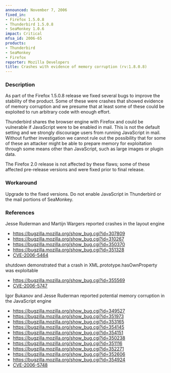 ```yaml
---
announced: November 7, 2006
fixed_in:
- Firefox 1.5.0.8
- Thunderbird 1.5.0.8
- SeaMonkey 1.0.6
impact: Critical
mfsa_id: 2006-65
products:
- Thunderbird
- SeaMonkey
- Firefox
reporter: Mozilla Developers
title: Crashes with evidence of memory corruption (rv:1.8.0.8)
---
```


<h3>Description</h3>

<p>As part of the Firefox 1.5.0.8 release we fixed several bugs to
improve the stability of the product. Some of these were crashes
that showed evidence of memory corruption and we presume that at
least some of these could be exploited to run arbitrary code
with enough effort.</p>

<p class="note">Thunderbird shares the browser engine with Firefox
and could be vulnerable if JavaScript were to be enabled in
mail. This is not the default setting and we strongly discourage users from
running JavaScript in mail. Without further investigation we cannot rule out
the possibility that for some of these an attacker might be able to prepare
memory for exploitation through some means other than JavaScript, such as
large images or plugin data.</p>

<p>The Firefox 2.0 release is not affected by these flaws; some of these
affected pre-release versions and were fixed prior to final release.</p>

<h3>Workaround</h3>

<p>Upgrade to the fixed versions. Do not enable JavaScript in Thunderbird
or the mail portions of SeaMonkey.</p>

<h3>References</h3>

<p>Jesse Ruderman and Martijn Wargers reported crashes in the layout engine</p>

<ul>
<li><a href="https://bugzilla.mozilla.org/show_bug.cgi?id=307809">
https://bugzilla.mozilla.org/show_bug.cgi?id=307809</a></li>
<li><a href="https://bugzilla.mozilla.org/show_bug.cgi?id=310267">
https://bugzilla.mozilla.org/show_bug.cgi?id=310267</a></li>
<li><a href="https://bugzilla.mozilla.org/show_bug.cgi?id=350370">
https://bugzilla.mozilla.org/show_bug.cgi?id=350370</a></li>
<li><a href="https://bugzilla.mozilla.org/show_bug.cgi?id=351328">
https://bugzilla.mozilla.org/show_bug.cgi?id=351328</a></li>
<li><a class="ex-ref" href="http://nvd.nist.gov/nvd.cfm?cvename=CVE-2006-5464">
CVE-2006-5464</a></li>
</ul>

<p>shutdown demonstrated that a crash in XML.prototype.hasOwnProperty
was exploitable</p>

<ul>
<li><a href="https://bugzilla.mozilla.org/show_bug.cgi?id=355569">
https://bugzilla.mozilla.org/show_bug.cgi?id=355569</a></li>
<li><a class="ex-ref" href="http://nvd.nist.gov/nvd.cfm?cvename=CVE-2006-5747">
CVE-2006-5747</a></li>
</ul>

<p>Igor Bukanov and Jesse Ruderman reported potential memory corruption
in the JavaScript engine</p>

<ul>
<li><a href="https://bugzilla.mozilla.org/show_bug.cgi?id=349527">
https://bugzilla.mozilla.org/show_bug.cgi?id=349527</a></li>
<li><a href="https://bugzilla.mozilla.org/show_bug.cgi?id=351973">
https://bugzilla.mozilla.org/show_bug.cgi?id=351973</a></li>
<li><a href="https://bugzilla.mozilla.org/show_bug.cgi?id=353165">
https://bugzilla.mozilla.org/show_bug.cgi?id=353165</a></li>
<li><a href="https://bugzilla.mozilla.org/show_bug.cgi?id=354145">
https://bugzilla.mozilla.org/show_bug.cgi?id=354145</a></li>
<li><a href="https://bugzilla.mozilla.org/show_bug.cgi?id=354151">
https://bugzilla.mozilla.org/show_bug.cgi?id=354151</a></li>
<li><a href="https://bugzilla.mozilla.org/show_bug.cgi?id=350238">
https://bugzilla.mozilla.org/show_bug.cgi?id=350238</a></li>
<li><a href="https://bugzilla.mozilla.org/show_bug.cgi?id=351116">
https://bugzilla.mozilla.org/show_bug.cgi?id=351116</a></li>
<li><a href="https://bugzilla.mozilla.org/show_bug.cgi?id=352271">
https://bugzilla.mozilla.org/show_bug.cgi?id=352271</a></li>
<li><a href="https://bugzilla.mozilla.org/show_bug.cgi?id=352606">
https://bugzilla.mozilla.org/show_bug.cgi?id=352606</a></li>
<li><a href="https://bugzilla.mozilla.org/show_bug.cgi?id=354924">
https://bugzilla.mozilla.org/show_bug.cgi?id=354924</a></li>
<li><a class="ex-ref" href="http://nvd.nist.gov/nvd.cfm?cvename=CVE-2006-5748">
CVE-2006-5748</a></li>
</ul>




